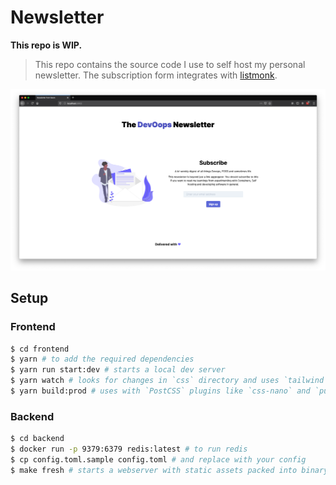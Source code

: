 # Newsletter

**This repo is WIP.**

> This repo contains the source code I use to self host my personal newsletter. The subscription form integrates with [listmonk](https://listmonk.app).


![img](screenshot.png)

## Setup

### Frontend

```sh
$ cd frontend
$ yarn # to add the required dependencies
$ yarn run start:dev # starts a local dev server
$ yarn watch # looks for changes in `css` directory and uses `tailwind` css to build non-minified css for development.
$ yarn build:prod # uses with `PostCSS` plugins like `css-nano` and `purge-css` which remove unwanted CSS + minify.
```

### Backend

```sh
$ cd backend
$ docker run -p 9379:6379 redis:latest # to run redis
$ cp config.toml.sample config.toml # and replace with your config
$ make fresh # starts a webserver with static assets packed into binary. API is available at `/api` and static assets at `/static`.
```